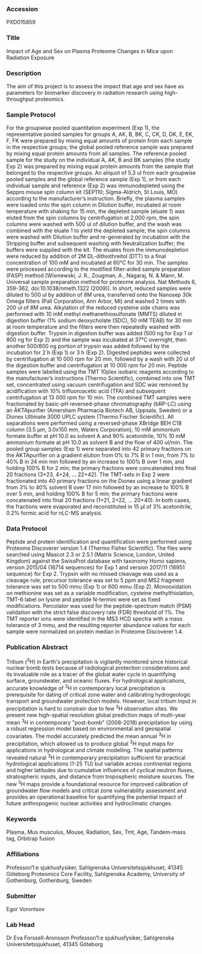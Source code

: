 ### Accession
PXD015859

### Title
Impact of Age and Sex on Plasma Proteome Changes in Mice upon Radiation Exposure

### Description
The aim of this project is to assess the impact that age and sex have as parameters for biomarker discovery in radiation research using high-throughput proteomics.

### Sample Protocol
For the groupwise pooled quantitation experiment (Exp 1), the representative pooled samples for groups A, AK, B, BK, C, CK, D, DK, E, EK, F, FK were prepared by mixing equal amounts of protein from each sample in the respective groups; the global pooled reference sample was prepared by mixing equal protein amounts from all samples. The reference pooled sample for the study on the individual A, AK, B and BK samples (the study Exp 2) was prepared by mixing equal protein amounts from the sample that belonged to the respective groups. An aliquot of 5.3 ul from each groupwise pooled samples and the global reference sample (Exp 1), or from each individual sample and reference (Exp 2) was immunodepleted using the Seppro mouse spin column kit (SEP110; Sigma-Aldrich, St Louis, MO) according to the manufacturer’s instruction. Briefly, the plasma samples were loaded onto the spin column in Dilution buffer, incubated at room temperature with shaking for 15 min, the depleted sample (eluate 1) was eluted from the spin columns by centrifugation at 2,000 rpm, the spin columns were washed with 500 ul of dilution buffer, and the wash was combined with the eluate 1 to yield the depleted sample; the spin columns were washed with Dilution buffer and re-generated by incubation with the Stripping buffer and subsequent washing with Neutralization buffer; the buffers were supplied with the kit. The eluates from the immunodepletion were reduced by addition of 2M DL-dithiothreitol (DTT) to a final concentration of 100 mM and incubated at 60°C for 30 min. The samples were processed according to the modified filter-aided sample preparation (FASP) method [Wisniewski, J. R., Zougman, A., Nagaraj, N. & Mann, M. Universal sample preparation method for proteome analysis. Nat Methods 6, 359-362, doi:10.1038/nmeth.1322 (2009)]. In short, reduced samples were diluted to 500 ul by addition of 8M urea, transferred onto the Nanosep 30k Omega filters (Pall Corporation, Ann Arbor, MI) and washed 2 times with 200 ul of 8M urea. Alkylation of the reduced cysteine side chains was performed with 10 mM methyl methanethiosulfonate (MMTS) diluted in digestion buffer (1% sodium deoxycholate (SDC), 50 mM TEAB) for 30 min at room temperature and the filters were then repeatedly washed with digestion buffer. Trypsin in digestion buffer was added (500 ng for Exp 1 or 800 ng for Exp 2) and the sample was incubated at 37°C overnight, then another 500/800 ng portion of trypsin was added followed by the incubation for 2 h (Exp 1) or 3 h (Exp 2). Digested peptides were collected by centrifugation at 10 000 rpm for 20 min, followed by a wash with 20 ul of the digestion buffer and centrifugation at 10 000 rpm for 20 min. Peptide samples were labelled using the TMT 10plex isobaric reagents according to the manufacturer’s instructions (Thermo Scientific), combined into one TMT set, concentrated using vacuum centrifugation and SDC was removed by acidification with 10% trifluoroacetic acid (TFA) and subsequent centrifugation at 13 000 rpm for 10 min. The combined TMT samples were fractionated by basic-pH reversed-phase chromatography (bRP-LC) using an ÄKTApurifier (Amersham Pharmacia Biotech AB, Uppsala, Sweden) or a Dionex Ultimate 3000 UPLC system (Thermo Fischer Scientific). All separations were performed using a reversed-phase XBridge BEH C18 column (3.5 μm, 3.0x150 mm, Waters Corporation), 10 mM ammonium formate buffer at pH 10.0 as solvent A and 90% acetonitrile, 10% 10 mM ammonium formate at pH 10.0 as solvent B and the flow of 400 ul/min. The pooled group samples (Exp 1) were separated into 42 primary fractions on the ÄKTApurifier on a gradient elution from 0% to 7% B in 1 min, from 7% to 40% B in 24 min min followed by an increase to 100% B over 1 min, and holding 100% B for 2 min; the primary fractions were concatenated into final 20 fractions (3+23, 4+24, … 22+42). The TMT-sets in Exp 2 were fractionated into 40 primary fractions on the Dionex using a linear gradient from 3% to 40% solvent B over 17 min followed by an increase to 100% B over 5 min, and holding 100% B for 5 min; the primary fractions were concatenated into final 20 fractions (1+21, 2+22, … 20+40). In both cases, the fractions were evaporated and reconstituted in 15 μl of 3% acetonitrile, 0.2% formic acid for nLC-MS analysis.

### Data Protocol
Peptide and protein identification and quantification were performed using Proteome Discoverer version 1.4 (Thermo Fisher Scientific). The files were searched using Mascot 2.3 or 2.5.1 (Matrix Science, London, United Kingdom) against the SwissProt database with taxonomy Homo sapiens, version 2015/04 (16714 sequences) for Exp 1 and version 2017/11 (16951 sequence) for Exp 2. Trypsin with no missed cleavage was used as a cleavage rule, precursor tolerance was set to 5 ppm and MS2 fragment tolerance was set to 500 mmu (Exp 1) or 600 mmu (Exp 2). Monooxidation on methionine was set as a variable modification, cysteine methylthiolation, TMT-6 label on lysine and peptide N-termini were set as fixed modifications. Percolator was used for the peptide-spectrum match (PSM) validation with the strict false discovery rate (FDR) threshold of 1%. The TMT reporter ions were identified in the MS3 HCD spectra with a mass tolerance of 3 mmu, and the resulting reporter abundance values for each sample were normalized on protein median in Proteome Discoverer 1.4.

### Publication Abstract
Tritium (<sup>3</sup>H) in Earth's precipitation is vigilantly monitored since historical nuclear bomb tests because of radiological protection considerations and its invaluable role as a tracer of the global water cycle in quantifying surface, groundwater, and oceanic fluxes. For hydrological applications, accurate knowledge of <sup>3</sup>H in contemporary local precipitation is prerequisite for dating of critical zone water and calibrating hydrogeologic transport and groundwater protection models. However, local tritium input in precipitation is hard to constrain due to few <sup>3</sup>H observation sites. We present new high-spatial resolution global prediction maps of multi-year mean <sup>3</sup>H in contemporary "post-bomb" (2008-2018) precipitation by using a robust regression model based on environmental and geospatial covariates. The model accurately predicted the mean annual <sup>3</sup>H in precipitation, which allowed us to produce global <sup>3</sup>H input maps for applications in hydrological and climate modelling. The spatial patterns revealed natural <sup>3</sup>H in contemporary precipitation sufficient for practical hydrological applications (1-25 TU) but variable across continental regions and higher latitudes due to cumulative influences of cyclical neutron fluxes, stratospheric inputs, and distance from tropospheric moisture sources. The new <sup>3</sup>H maps provide a foundational resource for improved calibration of groundwater flow models and critical zone vulnerability assessment and provides an operational baseline for quantifying the potential impact of future anthropogenic nuclear activities and hydroclimatic changes.

### Keywords
Plasma, Mus musculus, Mouse, Radiation, Sex, Tmt, Age, Tandem-mass tag, Orbitrap fusion

### Affiliations
Professor/1:e sjukhusfysiker, Sahlgrenska Universitetssjukhuset, 41345 Göteborg
Proteomics Core Facility, Sahlgrenska Academy, University of Gothenburg, Gothenburg, Sweden

### Submitter
Egor Vorontsov

### Lab Head
Dr Eva Forssell-Aronsson
Professor/1:e sjukhusfysiker, Sahlgrenska Universitetssjukhuset, 41345 Göteborg


